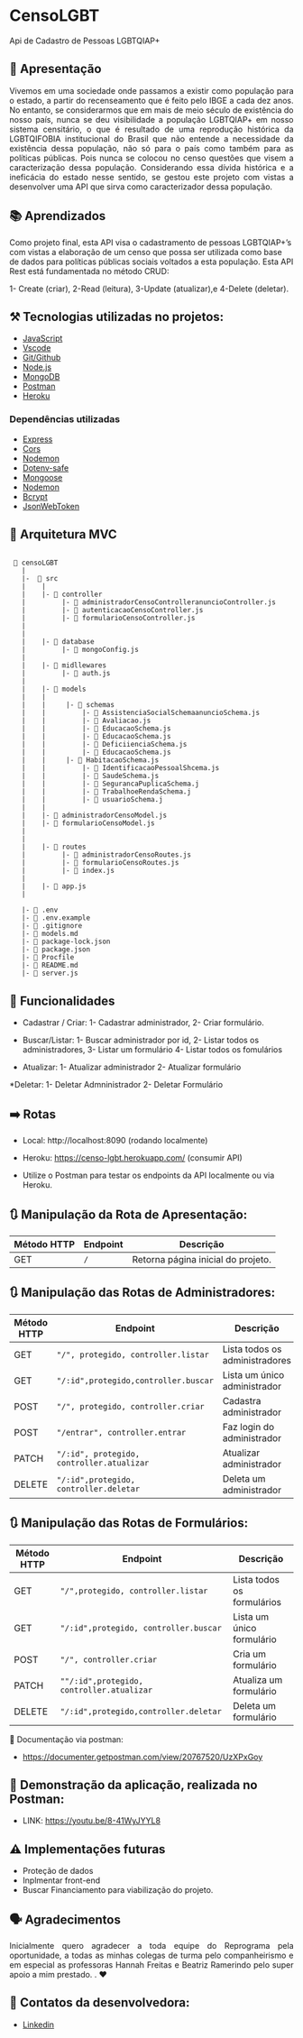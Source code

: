 # CensoLGBT

Api de Cadastro de Pessoas LGBTQIAP+


## 📝 Apresentação

<p align="justify">  Vivemos em uma sociedade onde passamos a existir como população para o estado, a partir do recenseamento que é feito pelo IBGE a cada dez anos. No entanto, se considerarmos que em mais de meio século de existência do nosso país, nunca se  deu visibilidade a população LGBTQIAP+ em nosso sistema censitário, o que é resultado de uma reprodução histórica da LGBTQIFOBIA institucional do Brasil que não entende a necessidade da existência dessa população, não só para o país como também para as políticas públicas. Pois  nunca se colocou no censo questões que visem a caracterização dessa população. Considerando essa dívida histórica e a ineficácia do estado nesse sentido, se gestou este projeto  com vistas a desenvolver uma API  que sirva como caracterizador dessa população. <br>

<p align="justify">

<p align="justify">

## 📚 Aprendizados

Como projeto final, esta API visa o cadastramento de pessoas LGBTQIAP+’s com vistas a elaboração de um censo que possa ser utilizada como base de dados para políticas públicas sociais voltados a esta população.  Esta API Rest está fundamentada no método CRUD: 

1- Create (criar), 
2-Read (leitura), 
3-Update (atualizar),e 
4-Delete (deletar).


## ⚒️ Tecnologias utilizadas no projetos:

- [JavaScript](https://www.javascript.com/)
- [Vscode](https://code.visualstudio.com/)
- [Git/Github](https://github.com/)
- [Node.js](https://nodejs.org/en/)
- [MongoDB](https://www.mongodb.com/)
- [Postman](https://www.postman.com/)
- [Heroku](https://dashboard.heroku.com/apps)  

### Dependências utilizadas 

- [Express](https://expressjs.com/pt-br/)
- [Cors](https://www.npmjs.com/package/cors)
- [Nodemon](https://nodemon.io/)
- [Dotenv-safe](https://www.npmjs.com/package/dotenv-safe)
- [Mongoose](https://mongoosejs.com/)
- [Nodemon](https://www.npmjs.com/package/nodemon)
- [Bcrypt](https://www.npmjs.com/package/bcrypt)
- [JsonWebToken](https://www.npmjs.com/package/jsonwebtoken)

## 🚧 Arquitetura MVC 
```

 📁 censoLGBT
   |
   |-  📁 src
   |    |
   |    |- 📁 controller
   |         |- 📑 administradorCensoControlleranuncioController.js
   |         |- 📑 autenticacaoCensoController.js
   |	     |- 📑 formularioCensoController.js
   |	       
   |
   |    |- 📁 database
   |         |- 📑 mongoConfig.js
   |
   |    |- 📁 midllewares
   |         |- 📑 auth.js
   |
   |    |- 📁 models
   |    |
   |    |     |- 📁 schemas
   |    |         |- 📑 AssistenciaSocialSchemaanuncioSchema.js
   |    |         |- 📑 Avaliacao.js
   |	|    	  |- 📑 EducacaoSchema.js
   |	|    	  |- 📑 EducacaoSchema.js
   |	|    	  |- 📑 DeficiienciaSchema.js
   |	|   	  |- 📑 EducacaoSchema.js
   |	|	  |- 📑 HabitacaoSchema.js
   |    |         |- 📑 IdentificacaoPessoalShcema.js
   |    |         |- 📑 SaudeSchema.js
   |    |         |- 📑 SegurancaPuplicaSchema.j
   |    |         |- 📑 TrabalhoeRendaSchema.j
   |    |         |- 📑 usuarioSchema.j
   |    |
   |	|- 📑 administradorCensoModel.js
   |    |- 📑 formularioCensoModel.js
   |
   |
   |    |- 📁 routes
   |	     |- 📑 administradorCensoRoutes.js
   |         |- 📑 formularioCensoRoutes.js
   |	     |- 📑 index.js
   |
   |    |- 📑 app.js
   |
   
   |- 📑 .env
   |- 📑 .env.example
   |- 📑 .gitignore
   |- 📑 models.md   
   |- 📑 package-lock.json
   |- 📑 package.json
   |- 📑 Procfile   
   |- 📑 README.md
   |- 📑 server.js

```

## 🔗 Funcionalidades 

* Cadastrar / Criar: 
1- Cadastrar administrador, 
2- Criar formulário.

* Buscar/Listar: 
1- Buscar administrador por id, 
2- Listar todos os administradores,
3- Listar um formulário
4- Listar todos os fomulários

* Atualizar:
1- Atualizar administrador
2- Atualizar formulário

*Deletar: 
1- Deletar Admninistrador 
2- Deletar Formulário 


## ➡️ Rotas

- Local: http://localhost:8090 (rodando localmente)

- Heroku: https://censo-lgbt.herokuapp.com/ (consumir API)

- Utilize o Postman para testar os endpoints da API localmente ou via Heroku.

## 🔃 Manipulação da Rota de Apresentação:

| Método HTTP  | Endpoint                | Descrição                            |
| ------------ | ----------------------- | ------------------------------------ |
| GET          |      `/`                | Retorna página inicial do projeto.


## 🔃 Manipulação das Rotas de Administradores:

| Método HTTP  | Endpoint                                   | Descrição                            |
| ------------ | ------------------------------------------ | ------------------------------------ |
| GET          | `"/", protegido, controller.listar`        | Lista todos os administradores       |
| GET          | `"/:id",protegido,controller.buscar`       | Lista um único administrador         |
| POST         | `"/", protegido, controller.criar`         | Cadastra administrador               |
| POST         | `"/entrar", controller.entrar`             | Faz login do administrador           |
| PATCH        | `"/:id", protegido, controller.atualizar`  | Atualizar administrador              |
| DELETE       | `"/:id",protegido, controller.deletar`     | Deleta um  administrador             |
 
## 🔃 Manipulação das Rotas de Formulários:

| Método HTTP  | Endpoint                                   | Descrição                            |
| ------------ | ------------------------------------------ | ------------------------------------ |
| GET          | `"/",protegido, controller.listar`         | Lista todos os formulários           |
| GET          | `"/:id",protegido, controller.buscar`      | Lista um único formulário            |
| POST         | `"/", controller.criar           `         | Cria um formulário                   |
| PATCH        | `""/:id",protegido, controller.atualizar`  | Atualiza um formulário               |
| DELETE       | `"/:id",protegido,controller.deletar`      | Deleta um formulário                 |


🔎 Documentação  via postman:

- https://documenter.getpostman.com/view/20767520/UzXPxGoy

## 🔎 Demonstração da aplicação, realizada no Postman:

 - LINK: https://youtu.be/8-41WyJYYL8

## ⚠️ Implementações futuras

* Proteção de dados
* Inplmentar front-end
* Buscar Financiamento para viabilização do projeto.


## 🗣️ Agradecimentos

<p align="justify"> Inicialmente quero agradecer a toda equipe do Reprograma pela oportunidade, a todas as minhas colegas de turma pelo companheirismo e em especial as professoras Hannah Freitas e Beatriz Ramerindo pelo super apoio a mim prestado. . ❤️

## 📢 Contatos da desenvolvedora:


* [Linkedin](https://www.linkedin.com/in/adriana-lohanna-dos-santos-b90b0a62/)



